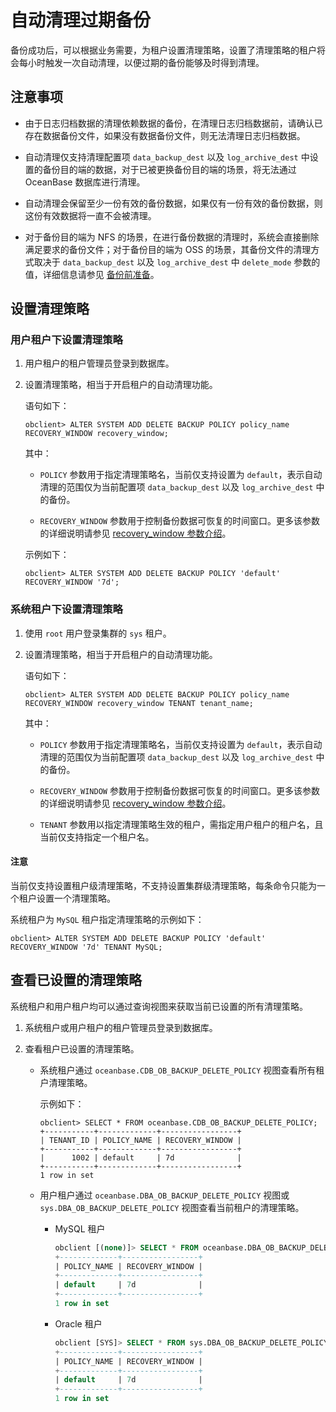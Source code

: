 # 自动清理过期备份

备份成功后，可以根据业务需要，为租户设置清理策略，设置了清理策略的租户将会每小时触发一次自动清理，以便过期的备份能够及时得到清理。

## 注意事项

* 由于日志归档数据的清理依赖数据的备份，在清理日志归档数据前，请确认已存在数据备份文件，如果没有数据备份文件，则无法清理日志归档数据。

* 自动清理仅支持清理配置项 `data_backup_dest` 以及 `log_archive_dest` 中设置的备份目的端的数据，对于已被更换备份目的端的场景，将无法通过 OceanBase 数据库进行清理。

* 自动清理会保留至少一份有效的备份数据，如果仅有一份有效的备份数据，则这份有效数据将一直不会被清理。

* 对于备份目的端为 NFS 的场景，在进行备份数据的清理时，系统会直接删除满足要求的备份文件；对于备份目的端为 OSS 的场景，其备份文件的清理方式取决于 `data_backup_dest` 以及 `log_archive_dest` 中 `delete_mode` 参数的值，详细信息请参见 [备份前准备](../4.data-backup/1.preparation-before-data-backup.md)。

## 设置清理策略

### 用户租户下设置清理策略

1. 用户租户的租户管理员登录到数据库。

2. 设置清理策略，相当于开启租户的自动清理功能。

   语句如下：

   ```shell
   obclient> ALTER SYSTEM ADD DELETE BACKUP POLICY policy_name RECOVERY_WINDOW recovery_window;
   ```

   其中：

   * `POLICY` 参数用于指定清理策略名，当前仅支持设置为 `default`，表示自动清理的范围仅为当前配置项 `data_backup_dest` 以及 `log_archive_dest` 中的备份。

   * `RECOVERY_WINDOW` 参数用于控制备份数据可恢复的时间窗口。更多该参数的详细说明请参见 [recovery_window 参数介绍](5.parameters-of-cleaning-up-backup.md)。

   示例如下：

   ```shell
   obclient> ALTER SYSTEM ADD DELETE BACKUP POLICY 'default' RECOVERY_WINDOW '7d';
   ```

### 系统租户下设置清理策略

1. 使用 `root` 用户登录集群的 `sys` 租户。

2. 设置清理策略，相当于开启租户的自动清理功能。

   语句如下：

   ```shell
   obclient> ALTER SYSTEM ADD DELETE BACKUP POLICY policy_name RECOVERY_WINDOW recovery_window TENANT tenant_name;
   ```

   其中：

   * `POLICY` 参数用于指定清理策略名，当前仅支持设置为 `default`，表示自动清理的范围仅为当前配置项 `data_backup_dest` 以及 `log_archive_dest` 中的备份。

   * `RECOVERY_WINDOW` 参数用于控制备份数据可恢复的时间窗口。更多该参数的详细说明请参见 [recovery_window 参数介绍](5.parameters-of-cleaning-up-backup.md)。

   * `TENANT` 参数用以指定清理策略生效的租户，需指定用户租户的租户名，且当前仅支持指定一个租户名。

  <main id="notice" type='notice'>
  <h4>注意</h4>
  <p>当前仅支持设置租户级清理策略，不支持设置集群级清理策略，每条命令只能为一个租户设置一个清理策略。</p>
  </main>

   系统租户为 `MySQL` 租户指定清理策略的示例如下：

   ```shell
   obclient> ALTER SYSTEM ADD DELETE BACKUP POLICY 'default' RECOVERY_WINDOW '7d' TENANT MySQL;
   ```

## 查看已设置的清理策略

系统租户和用户租户均可以通过查询视图来获取当前已设置的所有清理策略。

1. 系统租户或用户租户的租户管理员登录到数据库。

2. 查看租户已设置的清理策略。

    * 系统租户通过 `oceanbase.CDB_OB_BACKUP_DELETE_POLICY` 视图查看所有租户清理策略。

      示例如下：

      ```shell
      obclient> SELECT * FROM oceanbase.CDB_OB_BACKUP_DELETE_POLICY;
      +-----------+-------------+-----------------+
      | TENANT_ID | POLICY_NAME | RECOVERY_WINDOW |
      +-----------+-------------+-----------------+
      |      1002 | default     | 7d              |
      +-----------+-------------+-----------------+
      1 row in set
      ```

    * 用户租户通过 `oceanbase.DBA_OB_BACKUP_DELETE_POLICY` 视图或 `sys.DBA_OB_BACKUP_DELETE_POLICY` 视图查看当前租户的清理策略。

      * MySQL 租户

        ```sql
        obclient [(none)]> SELECT * FROM oceanbase.DBA_OB_BACKUP_DELETE_POLICY;
        +-------------+-----------------+
        | POLICY_NAME | RECOVERY_WINDOW |
        +-------------+-----------------+
        | default     | 7d              |
        +-------------+-----------------+
        1 row in set
        ```

      * Oracle 租户

        ```sql
        obclient [SYS]> SELECT * FROM sys.DBA_OB_BACKUP_DELETE_POLICY;
        +-------------+-----------------+
        | POLICY_NAME | RECOVERY_WINDOW |
        +-------------+-----------------+
        | default     | 7d              |
        +-------------+-----------------+
        1 row in set
        ```
